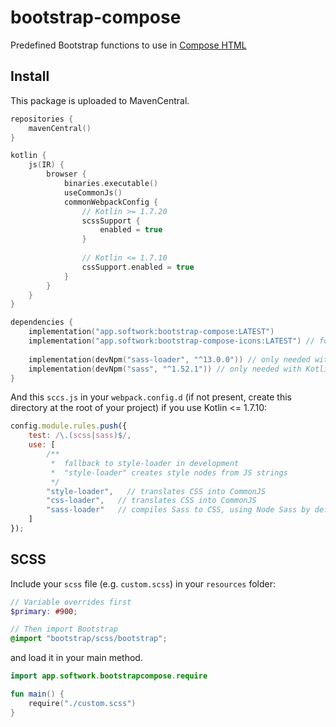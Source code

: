# bootstrap-compose

Predefined Bootstrap functions to use in [Compose HTML](https://github.com/Jetbrains/compose-jb)

## Install

This package is uploaded to MavenCentral.

```kotlin
repositories {
    mavenCentral()
}

kotlin {
    js(IR) {
        browser {
            binaries.executable()
            useCommonJs()
            commonWebpackConfig {
                // Kotlin >= 1.7.20
                scssSupport {
                    enabled = true
                }
                
                // Kotlin <= 1.7.10
                cssSupport.enabled = true
            }
        }
    }
}

dependencies {
    implementation("app.softwork:bootstrap-compose:LATEST")
    implementation("app.softwork:bootstrap-compose-icons:LATEST") // for icons support
    
    implementation(devNpm("sass-loader", "^13.0.0")) // only needed with Kotlin <= 1.7.10
    implementation(devNpm("sass", "^1.52.1")) // only needed with Kotlin <= 1.7.10
}
```

And this `sccs.js` in your `webpack.config.d` (if not present, create this directory at the root of your project) if you use Kotlin <= 1.7.10:

```js
config.module.rules.push({
    test: /\.(scss|sass)$/,
    use: [
        /**
         *  fallback to style-loader in development
         *  "style-loader" creates style nodes from JS strings
         */
        "style-loader",   // translates CSS into CommonJS
        "css-loader",   // translates CSS into CommonJS
        "sass-loader"   // compiles Sass to CSS, using Node Sass by default
    ]
});
```

## SCSS

Include your `scss` file (e.g. `custom.scss`) in your `resources` folder:

````scss
// Variable overrides first
$primary: #900;

// Then import Bootstrap
@import "bootstrap/scss/bootstrap";

````

and load it in your main method.

````kotlin
import app.softwork.bootstrapcompose.require

fun main() {
    require("./custom.scss")
}
````
